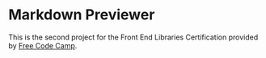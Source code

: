 # Markdown Previewer

This is the second project for the Front End Libraries Certification provided by [Free Code Camp](www.freecodecamp.org).

